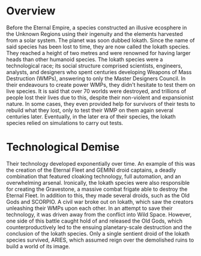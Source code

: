 # Overview

Before the Eternal Empire, a species constructed an illusive ecosphere in the Unknown Regions using their ingenuity and the elements harvested from a solar system.
The planet was soon dubbed Iokath.
Since the name of said species has been lost to time, they are now called the Iokath species.
They reached a height of two metres and were renowned for having larger heads than other humanoid species.
The Iokath species were a technological race; its social structure comprised scientists, engineers, analysts, and designers who spent centuries developing Weapons of Mass Destruction (WMPs), answering to only the Master Designers Council.
In their endeavours to create power WMPs, they didn't hesitate to test them on live species.
It is said that over 70 worlds were destroyed, and trillions of people lost their lives due to this, despite their non-violent and expansionist nature.
In some cases, they even provided help for survivors of their tests to rebuild what they lost, only to test their WMP on them again several centuries later.
Eventually, in the later era of their species, the Iokath species relied on simulations to carry out tests.

# Technological Demise

Their technology developed exponentially over time.
An example of this was the creation of the Eternal Fleet and GEMINI droid captains, a deadly combination that featured cloaking technology, full automation, and an overwhelming arsenal.
Ironically, the Iokath species were also responsible for creating the Gravestone, a massive combat frigate able to destroy the Eternal Fleet.
In addition to this, they made several droids, such as the Old Gods and SCORPIO.
A civil war broke out on Iokath, which saw the creators unleashing their WMPs upon each other.
In an attempt to save their technology, it was driven away from the conflict into Wild Space.
However, one side of this battle caught hold of and released the Old Gods, which counterproductively led to the ensuing planetary-scale destruction and the conclusion of the Iokath species.
Only a single sentient droid of the Iokath species survived, ARIES, which assumed reign over the demolished ruins to build a world of its image.
